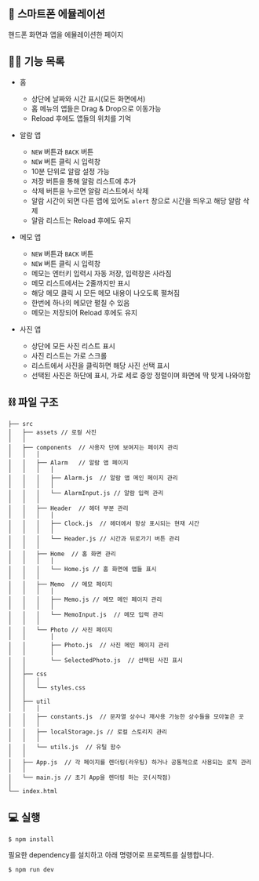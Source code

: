 ## 📱 스마트폰 에뮬레이션

핸드폰 화면과 앱을 에뮬레이션한 페이지

## 🧑‍💻 기능 목록

- 홈
  - 상단에 날짜와 시간 표시(모든 화면에서)
  - 홈 메뉴의 앱들은 Drag & Drop으로 이동가능
  - Reload 후에도 앱들의 위치를 기억

- 알람 앱
  - `NEW` 버튼과 `BACK` 버튼
  - `NEW` 버튼 클릭 시 입력창
  - 10분 단위로 알람 설정 가능
  - 저장 버튼을 통해 알람 리스트에 추가
  - 삭제 버튼을 누르면 알람 리스트에서 삭제
  - 알람 시간이 되면 다른 앱에 있어도 `alert` 창으로 시간을 띄우고 해당 알람 삭제
  - 알람 리스트는 Reload 후에도 유지

- 메모 앱
  - `NEW` 버튼과 `BACK` 버튼
  - `NEW` 버튼 클릭 시 입력창
  - 메모는 엔터키 입력시 자동 저장, 입력창은 사라짐
  - 메모 리스트에서는 2줄까지만 표시
  - 해당 메모 클릭 시 모든 메모 내용이 나오도록 펼쳐짐
  - 한번에 하나의 메모만 펼칠 수 있음
  - 메모는 저장되어 Reload 후에도 유지

- 사진 앱
  - 상단에 모든 사진 리스트 표시
  - 사진 리스트는 가로 스크롤
  - 리스트에서 사진을 클릭하면 해당 사진 선택 표시
  - 선택된 사진은 하단에 표시, 가로 세로 중앙 정렬이며 화면에 딱 맞게 나와야함

## ⛓ 파일 구조

```plaintext
├── src
│   ├── assets // 로컬 사진
│   │
│   ├── components  // 사용자 단에 보여지는 페이지 관리
│   │   │
│   │   ├── Alarm   // 알람 앱 페이지
│   │   │   │
│   │   │   ├── Alarm.js  // 알람 앱 메인 페이지 관리
│   │   │   │
│   │   │   └── AlarmInput.js // 알람 입력 관리
│   │   │
│   │   ├── Header  // 헤더 부분 관리
│   │   │   │
│   │   │   ├── Clock.js  // 헤더에서 항상 표시되는 현재 시간
│   │   │   │
│   │   │   └── Header.js // 시간과 뒤로가기 버튼 관리
│   │   │
│   │   ├── Home  // 홈 화면 관리
│   │   │   │
│   │   │   └── Home.js // 홈 화면에 앱들 표시
│   │   │
│   │   ├── Memo  // 메모 페이지
│   │   │   │
│   │   │   ├── Memo.js // 메모 메인 페이지 관리
│   │   │   │
│   │   │   └── MemoInput.js  // 메모 입력 관리
│   │   │
│   │   └── Photo // 사진 페이지
│   │       │
│   │       ├── Photo.js  // 사진 메인 페이지 관리
│   │       │
│   │       └── SelectedPhoto.js  // 선택된 사진 표시
│   │
│   ├── css
│   │   │
│   │   └── styles.css
│   │
│   ├── util
│   │   │
│   │   ├── constants.js  // 문자열 상수나 재사용 가능한 상수들을 모아놓은 곳
│   │   │
│   │   ├── localStorage.js // 로컬 스토리지 관리
│   │   │
│   │   └── utils.js  // 유틸 함수
│   │
│   ├── App.js  // 각 페이지를 렌더링(라우팅) 하거나 공통적으로 사용되는 로직 관리
│   │
│   └── main.js // 초기 App을 렌더링 하는 곳(시작점)
│
└── index.html
```

## 💻 실행

```
$ npm install
```

필요한 dependency를 설치하고 아래 명령어로 프로젝트를 실행합니다.

```
$ npm run dev
```